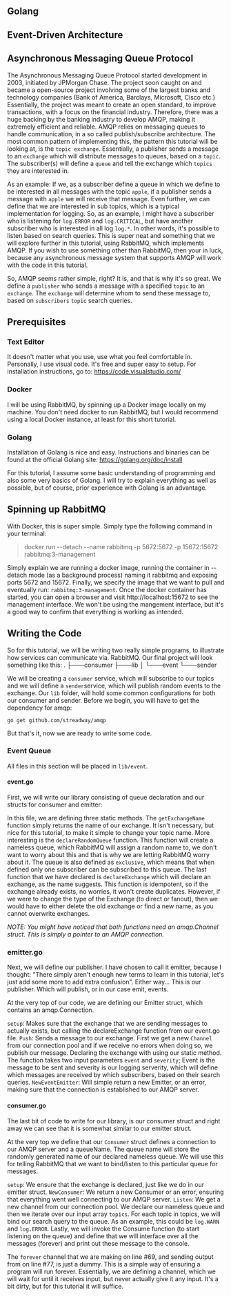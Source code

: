 ## Golang

## Event-Driven Architecture


## Asynchronous Messaging Queue Protocol
The Asynchronous Messaging Queue Protocol started development in 2003, initiated by JPMorgan Chase. The project soon caught on and became a open-source project involving some of the largest banks and technology companies (Bank of America, Barclays, Microsoft, Cisco etc.) Essentially, the project was meant to create an open standard, to improve transactions, with a focus on the financial industry. Therefore, there was a huge backing by the banking industry to develop AMQP, making it extremely efficient and reliable. AMQP relies on messaging queues to handle communication, in a so called publish/subscribe architecture. The most common pattern of implementing this, the pattern this tutorial will be looking at, is the `topic exchange`. Essentially, a publisher sends a message to an `exchange` which will distribute messages to queues, based on a `topic`. The subscriber(s) will define a `queue` and tell the exchange which `topics` they are interested in.

As an example: If we, as a subscriber define a queue in which we define to be interested in all messages with the topic `apple`, if a publisher sends a message with `apple` we will receive that message. Even further, we can define that we are interested in sub topics, which is a typical implementation for logging. So, as an example, I might have a subscriber who is listening for `log.ERROR`  and `log.CRITICAL`, but have another subscriber who is interested in all log `log.*`. In other words, it's possible to listen based on search queries. This is super neat and something that we will explore further in this tutorial, using RabbitMQ, which implements AMQP. If you wish to use something other than RabbitMQ, then your in luck, because any asynchronous message system that supports AMQP will work with the code in this tutorial.

So, AMQP seems rather simple, right? It is, and that is why it's so great. We define a `publisher` who sends a message with a specified `topic` to an `exchange`. The `exchange` will determine whom to send these message to, based on `subscribers` `topic` search queries. 

## Prerequisites
### Text Editor
It doesn't matter what you use, use what you feel comfortable in. Personally, I use visual code. It's free and super easy to setup. For installation instructions, go to: https://code.visualstudio.com/

### Docker 
I will be using RabbitMQ, by spinning up a Docker image locally on my machine. You don't need docker to run RabbitMQ, but I would recommend using a local Docker instance, at least for this short tutorial.

### Golang
Installation of Golang is nice and easy. Instructions and binaries can be found at the official Golang site: https://golang.org/doc/install

For this tutorial, I assume some basic understanding of programming and also some very basics of Golang. I will try to explain everything as well as possible, but of course, prior experience with Golang is an advantage.

## Spinning up RabbitMQ
With Docker, this is super simple. Simply type the following command in your terminal:

> docker run --detach --name rabbitmq -p 5672:5672 -p 15672:15672 rabbitmq:3-management

Simply explain we are running a docker image, running the container in --detach mode (as a background process) naming it rabbitmq and exposing ports 5672 and 15672. Finally, we specify the image that we want to pull and eventually run: `rabbitmq:3-management`. Once the docker container has started, you can open a browser and visit http://localhost:15672 to see the management interface. We won't be using the mangement interface, but it's a good way to confirm that everything is working as intended.

## Writing the Code
So for this tutorial, we will be writing two really simple programs, to illustrate how services can communicate via. RabbitMQ. Our final project will look something like this:
.
├───consumer
├───lib
│   └───event
└───sender

We will be creating a `consumer` service, which will subscribe to our topics and we will define a `sender`service, which will publish random events to the exchange. Our `lib` folder, will hold some common configurations for both our consumer and sender. Before we begin, you will have to get the dependency for amqp:

`go get github.com/streadway/amqp`

But that's it, now we are ready to write some code.

### Event Queue
All files in this section will be placed in `lib/event`.

#### event.go
First, we will write our library consisting of queue declaration and our structs for consumer and emitter:
<script src="https://gist.github.com/Pungyeon/7b2fe6cca03b81f9edbed13513be2413.js"></script>

In this file, we are defining three static methods. The `getExchangeName` function simply returns the name of our exchange. It isn't necessary, but nice for this tutorial, to make it simple to change your topic name. More interesting is the `declareRandomQueue` function. This function will create a nameless queue, which RabbitMQ will assign a random name to, we don't want to worry about this and that is why we are letting RabbitMQ worry about it. The queue is also defined as `exclusive`, which means that when defined only one subscriber can be subscribed to this queue. The last function that we have declared is `declareExchange` which will declare an exchange, as the name suggests. This function is idempotent, so if the exchange already exists, no worries, it won't create duplicates. However, if we were to change the type of the Exchange (to direct or fanout), then we would have to either delete the old exchange or find a new name, as you cannot overwrite exchanges.

*NOTE: You might have noticed that both functions need an amqp.Channel struct. This is simply a pointer to an AMQP connection.*

### emitter.go
Next, we will define our publisher. I have chosen to call it emitter, because I thought: "There simply aren't enough new terms to learn in this tutorial, let's just add some more to add extra confusion".  Either way... This is our publisher. Which will publish, or in our case emit, events. 

<script src="https://github.com/Pungyeon/go-rabbitmq-example/blob/dedc0351f0e4efa55a051ab3e799f73ef26c3ce0/lib/event/emitter.go"></script>

At the very top of our code, we are defining our Emitter struct, which contains an amqp.Connection.

`setup`: Makes sure that the exchange that we are sending messages to actually exists, but calling the declareExchange function from our event.go file. 
`Push`: Sends a message to our exchange. First we get a new `Channel` from our connection pool and if we receive no errors when doing so, we publish our message. Declaring the exchange with using our static method. The function takes two input parameters `event` and `severity`; Event is the message to be sent and severity is our logging serverity, which will define which messages are received by which subscribers, based on their search queries. 
`NewEventEmitter`: Will simple return a new Emitter, or an error, making sure that the connection is established to our AMQP server.

#### consumer.go
The last bit of code to write for our library, is our consumer struct and right away we can see that it is somewhat similar to our emitter struct.

<script src="https://github.com/Pungyeon/go-rabbitmq-example/blob/dedc0351f0e4efa55a051ab3e799f73ef26c3ce0/lib/event/consumer.go"></script>

At the very top we define that our `Consumer` struct defines a connection to our AMQP server and a queueName. The queue name will store the randomly generated name of our declared nameless queue. We will use this for telling RabbitMQ that we want to bind/listen to this particular queue for messages.

`setup`: We ensure that the exchange is declared, just like we do in our emitter struct.
`NewConsumer`: We return a new Consumer or an error, ensuring that everything went well connecting to our AMQP server.
`Listen`: We get a new channel from our connection pool. We declare our nameless queue and then we iterate over our input array `topics`. For each topic in topics, we will bind our search query to the queue. As an example, this could be `log.WARN` and `log.ERROR`. Lastly, we will invoke the Consume function (to start listening on the queue) and define that we will interface over all the messages (forever) and print out these message to the console. 

The `forever` channel that we are making on line #69, and sending output from on line #77, is just a dummy. This is a simple way of ensuring a program will run forever. Essentially, we are defining a channel, which we will wait for until it receives input, but never actually give it any input. It's a bit dirty, but for this tutorial it will suffice. 

